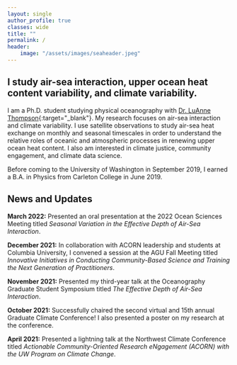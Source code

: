 ```yaml
---
layout: single
author_profile: true
classes: wide
title: ""
permalink: /
header:
    image: "/assets/images/seaheader.jpeg"
---
```


## I study air-sea interaction, upper ocean heat content variability, and climate variability.

I am a Ph.D. student studying physical oceanography with [Dr. LuAnne Thompson](https://www.ocean.washington.edu/home/LuAnne+Thompson){:target="_blank"}. My research focuses on air-sea interaction and climate variability. I use satellite observations to study air-sea heat exchange on monthly and seasonal timescales in order to understand the relative roles of oceanic and atmospheric processes in renewing upper ocean heat content. I also am interested in climate justice, community engagement, and climate data science.

Before coming to the University of Washington in September 2019, I earned a B.A. in Physics from Carleton College in June 2019.

## News and Updates

__March 2022:__ Presented an oral presentation at the 2022 Ocean Sciences Meeting titled _Seasonal Variation in the Effective Depth of Air-Sea Interaction_.

__December 2021:__ In collaboration with ACORN leadership and students at Columbia University, I convened a session at the AGU Fall Meeting titled _Innovative Initiatives in Conducting Community-Based Science and Training the Next Generation of Practitioners_.

__November 2021:__ Presented my third-year talk at the Oceanography Graduate Student Symposium titled _The Effective Depth of Air-Sea Interaction_.

__October 2021:__ Successfully chaired the second virtual and 15th annual Graduate Climate Conference! I also presented a poster on my research at the conference.

__April 2021:__ Presented a lightning talk at the Northwest Climate Conference titled _Actionable Community-Oriented Research eNgagement (ACORN) with the UW Program on Climate Change_.